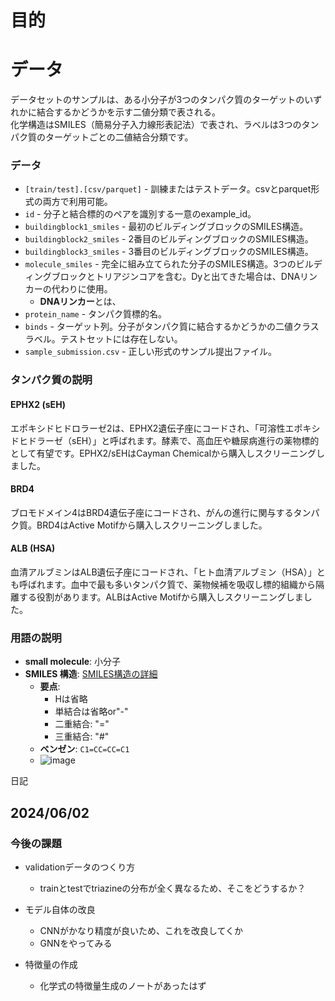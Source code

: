 # 目的

# データ
データセットのサンプルは、ある小分子が3つのタンパク質のターゲットのいずれかに結合するかどうかを示す二値分類で表される。  
化学構造はSMILES（簡易分子入力線形表記法）で表され、ラベルは3つのタンパク質のターゲットごとの二値結合分類です。

### データ
- `[train/test].[csv/parquet]` - 訓練またはテストデータ。csvとparquet形式の両方で利用可能。
- `id` - 分子と結合標的のペアを識別する一意のexample_id。
- `buildingblock1_smiles` - 最初のビルディングブロックのSMILES構造。
- `buildingblock2_smiles` - 2番目のビルディングブロックのSMILES構造。
- `buildingblock3_smiles` - 3番目のビルディングブロックのSMILES構造。
- `molecule_smiles` - 完全に組み立てられた分子のSMILES構造。3つのビルディングブロックとトリアジンコアを含む。Dyと出てきた場合は、DNAリンカーの代わりに使用。
  - **DNAリンカー**とは、
- `protein_name` - タンパク質標的名。
- `binds` - ターゲット列。分子がタンパク質に結合するかどうかの二値クラスラベル。テストセットには存在しない。
- `sample_submission.csv` - 正しい形式のサンプル提出ファイル。

### タンパク質の説明
#### EPHX2 (sEH)
エポキシドヒドロラーゼ2は、EPHX2遺伝子座にコードされ、「可溶性エポキシドヒドラーゼ（sEH）」と呼ばれます。酵素で、高血圧や糖尿病進行の薬物標的として有望です。EPHX2/sEHはCayman Chemicalから購入しスクリーニングしました。

#### BRD4
ブロモドメイン4はBRD4遺伝子座にコードされ、がんの進行に関与するタンパク質。BRD4はActive Motifから購入しスクリーニングしました。

#### ALB (HSA)
血清アルブミンはALB遺伝子座にコードされ、「ヒト血清アルブミン（HSA）」とも呼ばれます。血中で最も多いタンパク質で、薬物候補を吸収し標的組織から隔離する役割があります。ALBはActive Motifから購入しスクリーニングしました。

### 用語の説明
- **small molecule**: 小分子
- **SMILES 構造**: [SMILES構造の詳細](https://boritaso-blog.com/smiles/#toc3)
  - **要点**: 
    - Hは省略
    - 単結合は省略or"-"
    - 二重結合: "="
    - 三重結合: "#"
  - **ベンゼン**: `C1=CC=CC=C1`
  - ![image](https://github.com/hmhmhhh/BELKA/assets/120243667/901be858-7499-46e4-ab76-d8632f5f259b)


日記
## 2024/06/02
### 今後の課題
* validationデータのつくり方
  * trainとtestでtriazineの分布が全く異なるため、そこをどうするか？

* モデル自体の改良
  * CNNがかなり精度が良いため、これを改良してくか
  * GNNをやってみる

* 特徴量の作成
  * 化学式の特徴量生成のノートがあったはず   

